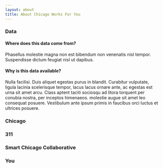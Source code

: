 ```yaml
---
layout: about
title: About Chicago Works For You
---
```


### Data

#### Where does this data come from?

Phasellus molestie magna non est bibendum non venenatis nisl tempor. Suspendisse dictum feugiat nisl ut dapibus.

#### Why is this data available?

Nulla facilisi. Duis aliquet egestas purus in blandit. Curabitur vulputate, ligula lacinia scelerisque tempor, lacus lacus ornare ante, ac egestas est urna sit amet arcu. Class aptent taciti sociosqu ad litora torquent per conubia nostra, per inceptos himenaeos. molestie augue sit amet leo consequat posuere. Vestibulum ante ipsum primis in faucibus orci luctus et ultrices posuere.

### Chicago

### 311

### Smart Chicago Collaborative

### You
